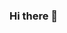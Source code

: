 ### Hi there 👋

<!--
**Lautaro-Cejas/Lautaro-Cejas** is a ✨ _special_ ✨ repository because its `README.md` (this file) appears on your GitHub profile.

Here are some ideas to get you started:

-👋 Hi, I’m @Lautaro-Cejas.
-👀 I’m interested in being hired for any computer job.
-🌱 I’m currently learning programming languages.
-💞️ I’m looking to collaborate on any job task.
-📫 How to reach me: 
FB: https://www.facebook.com/lautii.cejas.9 
IG: @lau.stan.hr 
HM: lauti217@live.com 
GM: alexgamerop7@gmail.com
- 🔭 I’m currently working on high school programming jobs.
- 🤔 I’m looking for help with any programming language and English language.
- 💬 Ask me about any doubt.
- 😄 Pronouns: She/He/They.
- ⚡ Fun fact: don't be sad cuz sad backwards is das and das not cool :P
-->
